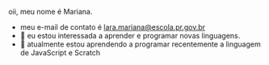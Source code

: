 oii, meu nome é Mariana.
- meu e-mail de contato é lara.mariana@escola.pr.gov.br
- 🌱 eu estou interessada a aprender e programar novas linguagens.
- 💞️ atualmente estou aprendendo a programar recentemente a linguagem de JavaScript e Scratch

